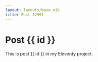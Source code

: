 ```yaml
---
layout: layouts/base.njk
title: Post 12991
---
```


# Post {{ id }}

This is post {{ id }} in my Eleventy project.
